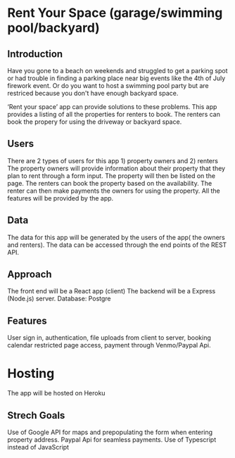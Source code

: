 # Rent Your Space (garage/swimming pool/backyard)

## Introduction
Have you gone to a beach on weekends and struggled to get a parking spot or 
had trouble in finding a parking place near big events like the 4th of July firework
event. Or do you want to host a swimming pool party but are restriced because you 
don't have enough backyard space. 

‘Rent your space’ app can provide solutions to these problems. This app provides a 
listing of all the properties for renters to book. The renters can book the 
propery for using the driveway or backyard space.

## Users 
There are 2 types of users for this app 1) property owners and 2) renters
The property owners will provide information about their property that they 
plan to rent through a form input. The property will then be listed on the page. 
The renters can book the property based on the availability. The renter can then 
make payments the owners for using the property. All the features will be provided
by the app.

## Data
The data for this app will be generated by the users of the app( the owners and
renters). The data can be accessed through the end points of the REST API. 


## Approach
The front end will be a React app (client)
The backend will be a Express (Node.js) server.
Database: Postgre

## Features
User sign in, authentication, file uploads from client to server, booking calendar
restricted page access, payment through Venmo/Paypal Api.

# Hosting
The app will be hosted on Heroku

## Strech Goals
Use of Google API for maps and prepopulating the form when entering property
address.
Paypal Api for seamless payments.
Use of Typescript instead of JavaScript


